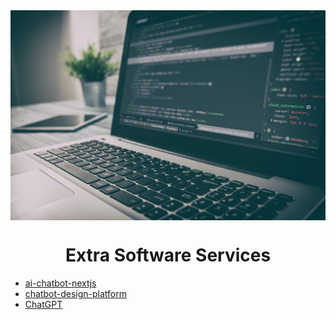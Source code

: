 <div align="center">
  <img alt="extra software services" src="https://github.com/monate615/portfolio/blob/main/images/mean-stack-developer-e1579706108805.jpg" align="center">
  <h1 align="center">Extra Software Services</h1>
</div>

- [ai-chatbot-nextjs](https://github.com/monate615/ai-chatbot-nextjs)
- [chatbot-design-platform](https://github.com/monate615/chatbot-design-platform)
- [ChatGPT](https://github.com/monate615/ChatGPT)

